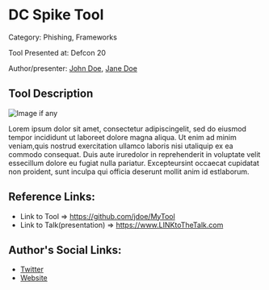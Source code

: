# DC Spike Tool
Category: Phishing, Frameworks

Tool Presented at: Defcon 20

Author/presenter: [John Doe](http://site.com), [Jane Doe](http://site.com)

## Tool Description
![Image if any](https://arc-anglerfish-washpost-prod-washpost.s3.amazonaws.com/public/ABYAC2V4PQI6TKFQP3MKBVO4LU.jpg)

Lorem ipsum dolor sit amet, consectetur adipiscingelit, sed do eiusmod tempor incididunt ut laboreet dolore magna aliqua. Ut enim ad minim veniam,quis nostrud exercitation ullamco laboris nisi utaliquip ex ea commodo consequat. Duis aute iruredolor in reprehenderit in voluptate velit essecillum dolore eu fugiat nulla pariatur. Excepteursint occaecat cupidatat non proident, sunt inculpa qui officia deserunt mollit anim id estlaborum.

## Reference Links:
- Link to Tool => https://github.com/jdoe/MyTool
- Link to Talk(presentation) => https://www.LINKtoTheTalk.com

## Author's Social Links:
- [Twitter](https://twitter.com/defconparrot)
- [Website](https://YourWork/PersonalLink.com)
